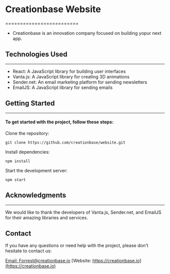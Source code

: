 # Creationbase Website
=========================
- Creationbase is an innovation company focused on building yopur next app.

## Technologies Used
----------------------

- React: A JavaScript library for building user interfaces
- Vanta.js: A JavaScript library for creating 3D animations
- Sender.net: An email marketing platform for sending newsletters
- EmailJS: A JavaScript library for sending emails

## Getting Started
-------------------
#### To get started with the project, follow these steps:

Clone the repository: 
```
git clone https://github.com/creationbase/website.git
```
Install dependencies: 
```
npm install
```
Start the development server: 
```
npm start
```

## Acknowledgments
-----------------
We would like to thank the developers of Vanta.js, Sender.net, and EmailJS for their amazing libraries and services.

Contact
---------
If you have any questions or need help with the project, please don't hesitate to contact us:

[Email: Forrest@creationbase.io](email:to:forrest@creationbase.io)
[Website: https://creationbase.io](https://creationbase.io)

